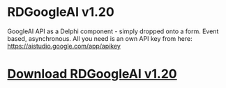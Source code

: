 # RDGoogleAI v1.20

GoogleAI API as a Delphi component - simply dropped onto a form. Event based, asynchronous. All you need is an own API key from here: https://aistudio.google.com/app/apikey

# [Download RDGoogleAI v1.20](https://developer.team/delphi/35325-rdgoogleai-v120.html)
